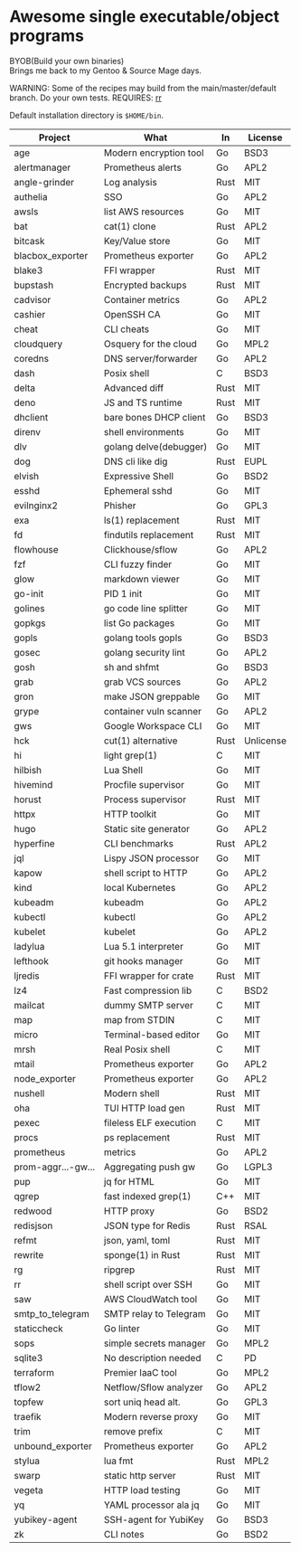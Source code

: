 # Awesome single executable/object programs

BYOB(Build your own binaries) <br/>
Brings me back to my Gentoo & Source Mage days. <br/>

WARNING: Some of the recipes may build from the main/master/default branch. Do your own tests.
REQUIRES: [rr](https://github.com/tongson/rr)

Default installation directory is `$HOME/bin`.

Project              | What                   | In    | License
---------------------|------------------------|-------|---------
age                  | Modern encryption tool | Go    | BSD3
alertmanager         | Prometheus alerts      | Go    | APL2
angle-grinder        | Log analysis           | Rust  | MIT
authelia             | SSO                    | Go    | APL2
awsls                | list AWS resources     | Go    | MIT
bat                  | cat(1) clone           | Rust  | APL2
bitcask              | Key/Value store        | Go    | MIT
blacbox_exporter     | Prometheus exporter    | Go    | APL2
blake3               | FFI wrapper            | Rust  | MIT
bupstash             | Encrypted backups      | Rust  | MIT
cadvisor             | Container metrics      | Go    | APL2
cashier              | OpenSSH CA             | Go    | MIT
cheat                | CLI cheats             | Go    | MIT
cloudquery           | Osquery for the cloud  | Go    | MPL2
coredns              | DNS server/forwarder   | Go    | APL2
dash                 | Posix shell            | C     | BSD3
delta                | Advanced diff          | Rust  | MIT
deno                 | JS and TS runtime      | Rust  | MIT
dhclient             | bare bones DHCP client | Go    | BSD3
direnv               | shell environments     | Go    | MIT
dlv                  | golang delve(debugger) | Go    | MIT
dog                  | DNS cli like dig       | Rust  | EUPL
elvish               | Expressive Shell       | Go    | BSD2
esshd                | Ephemeral sshd         | Go    | MIT
evilnginx2           | Phisher                | Go    | GPL3
exa                  | ls(1) replacement      | Rust  | MIT
fd                   | findutils replacement  | Rust  | MIT
flowhouse            | Clickhouse/sflow       | Go    | APL2
fzf                  | CLI fuzzy finder       | Go    | MIT
glow                 | markdown viewer        | Go    | MIT
go-init              | PID 1 init             | Go    | MIT
golines              | go code line splitter  | Go    | MIT
gopkgs               | list Go packages       | Go    | MIT
gopls                | golang tools gopls     | Go    | BSD3
gosec                | golang security lint   | Go    | APL2
gosh                 | sh and shfmt           | Go    | BSD3
grab                 | grab VCS sources       | Go    | APL2
gron                 | make JSON greppable    | Go    | MIT
grype                | container vuln scanner | Go    | APL2
gws                  | Google Workspace CLI   | Go    | MIT
hck                  | cut(1) alternative     | Rust  | Unlicense
hi                   | light grep(1)          | C     | MIT
hilbish              | Lua Shell              | Go    | MIT
hivemind             | Procfile supervisor    | Go    | MIT
horust               | Process supervisor     | Rust  | MIT
httpx                | HTTP toolkit           | Go    | MIT
hugo                 | Static site generator  | Go    | APL2
hyperfine            | CLI benchmarks         | Rust  | APL2
jql                  | Lispy JSON processor   | Go    | MIT
kapow                | shell script to HTTP   | Go    | APL2
kind                 | local Kubernetes       | Go    | APL2
kubeadm              | kubeadm                | Go    | APL2
kubectl              | kubectl                | Go    | APL2
kubelet              | kubelet                | Go    | APL2
ladylua              | Lua 5.1 interpreter    | Go    | MIT
lefthook             | git hooks manager      | Go    | MIT
ljredis              | FFI wrapper for crate  | Rust  | MIT
lz4                  | Fast compression lib   | C     | BSD2
mailcat              | dummy SMTP server      | C     | MIT
map                  | map from STDIN         | C     | MIT
micro                | Terminal-based editor  | Go    | MIT
mrsh                 | Real Posix shell       | C     | MIT
mtail                | Prometheus exporter    | Go    | APL2
node_exporter        | Prometheus exporter    | Go    | APL2
nushell              | Modern shell           | Rust  | MIT
oha                  | TUI HTTP load gen      | Rust  | MIT
pexec                | fileless ELF execution | C     | MIT
procs                | ps replacement         | Rust  | MIT
prometheus           | metrics                | Go    | APL2
prom-aggr...-gw...   | Aggregating push gw    | Go    | LGPL3
pup                  | jq for HTML            | Go    | MIT
qgrep                | fast indexed grep(1)   | C++   | MIT
redwood              | HTTP proxy             | Go    | BSD2
redisjson            | JSON type for Redis    | Rust  | RSAL
refmt                | json, yaml, toml       | Rust  | MIT
rewrite              | sponge(1) in Rust      | Rust  | MIT
rg                   | ripgrep                | Rust  | MIT
rr                   | shell script over SSH  | Go    | MIT
saw                  | AWS CloudWatch tool    | Go    | MIT
smtp_to_telegram     | SMTP relay to Telegram | Go    | MIT
staticcheck          | Go linter              | Go    | MIT
sops                 | simple secrets manager | Go    | MPL2
sqlite3              | No description needed  | C     | PD
terraform            | Premier IaaC tool      | Go    | MPL2
tflow2               | Netflow/Sflow analyzer | Go    | APL2
topfew               | sort uniq head alt.    | Go    | GPL3
traefik              | Modern reverse proxy   | Go    | MIT
trim                 | remove prefix          | C     | MIT
unbound_exporter     | Prometheus exporter    | Go    | APL2
stylua               | lua fmt                | Rust  | MPL2
swarp                | static http server     | Rust  | MIT
vegeta               | HTTP load testing      | Go    | MIT
yq                   | YAML processor ala jq  | Go    | MIT
yubikey-agent        | SSH-agent for YubiKey  | Go    | BSD3
zk                   | CLI notes              | Go    | BSD2



